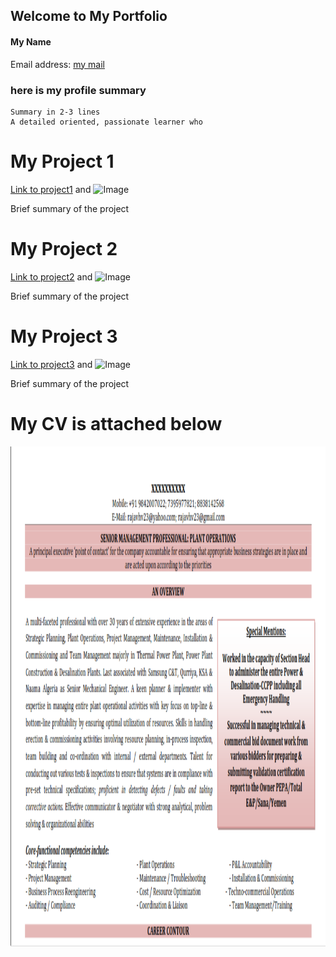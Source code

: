 ## Welcome to My Portfolio
#### My Name 

Email address:  <a href="mailto:firstnamelastname@gmail.com"> my mail </a>

### here is my profile summary

    Summary in 2-3 lines
    A detailed oriented, passionate learner who


# My Project 1

[Link to project1](url) and ![Image](src)

Brief summary of the project


# My Project 2

[Link to project2](url) and ![Image](src)

Brief summary of the project

# My Project 3

[Link to project3](url) and ![Image](src)

Brief summary of the project

# My CV is attached below
<a href="/combination-resume-format.pdf"><img src="images/resume_img.PNG" alt="resume" height=800></a>
